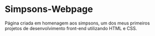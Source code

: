 # Simpsons-Webpage
Página criada em homenagem aos simpsons, um dos meus primeiros projetos de desenvolvimento front-end utilizando HTML e CSS.
